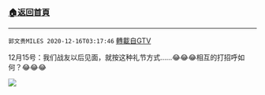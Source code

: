 ﻿###  [:house:返回首頁](https://github.com/ourhimalayas/txt)
---

`郭文贵MILES 2020-12-16T03:17:46` [轉載自GTV](https://gtv.org/web/#/UserInfo/5e596957357cc612d35a8044)

 12月15号：我们战友以后见面，就按这种礼节方式……😂😂😂相互的打招呼如何？😂😂😂

[![](https://filegroup.gtv.org/cdn-cgi/image/width=600/https://filegroup.gtv.org/group5/web/20201216/03/17/0/6c4905819b59212b090929b6976cd813.jpg)](https://filegroup.gtv.org/group5/web/20201216/03/17/0/2999bb95999665ae33ba7098ed418671.mp4)